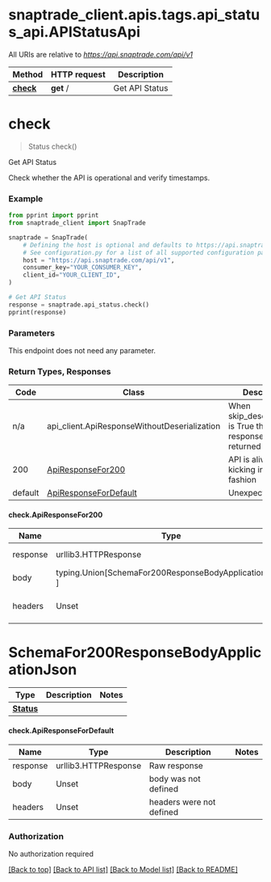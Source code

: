 <a name="__pageTop"></a>
# snaptrade_client.apis.tags.api_status_api.APIStatusApi

All URIs are relative to *https://api.snaptrade.com/api/v1*

Method | HTTP request | Description
------------- | ------------- | -------------
[**check**](#check) | **get** / | Get API Status

# **check**
<a name="check"></a>
> Status check()

Get API Status

Check whether the API is operational and verify timestamps.

### Example

```python
from pprint import pprint
from snaptrade_client import SnapTrade

snaptrade = SnapTrade(
    # Defining the host is optional and defaults to https://api.snaptrade.com/api/v1
    # See configuration.py for a list of all supported configuration parameters.
    host = "https://api.snaptrade.com/api/v1",
    consumer_key="YOUR_CONSUMER_KEY",
    client_id="YOUR_CLIENT_ID",
)

# Get API Status
response = snaptrade.api_status.check()
pprint(response)
```
### Parameters
This endpoint does not need any parameter.

### Return Types, Responses

Code | Class | Description
------------- | ------------- | -------------
n/a | api_client.ApiResponseWithoutDeserialization | When skip_deserialization is True this response is returned
200 | [ApiResponseFor200](#check.ApiResponseFor200) | API is alive and kicking in some fashion
default | [ApiResponseForDefault](#check.ApiResponseForDefault) | Unexpected error.

#### check.ApiResponseFor200
Name | Type | Description  | Notes
------------- | ------------- | ------------- | -------------
response | urllib3.HTTPResponse | Raw response |
body | typing.Union[SchemaFor200ResponseBodyApplicationJson, ] |  |
headers | Unset | headers were not defined |

# SchemaFor200ResponseBodyApplicationJson
Type | Description  | Notes
------------- | ------------- | -------------
[**Status**](../../models/Status.md) |  | 


#### check.ApiResponseForDefault
Name | Type | Description  | Notes
------------- | ------------- | ------------- | -------------
response | urllib3.HTTPResponse | Raw response |
body | Unset | body was not defined |
headers | Unset | headers were not defined |

### Authorization

No authorization required

[[Back to top]](#__pageTop) [[Back to API list]](../../../README.md#documentation-for-api-endpoints) [[Back to Model list]](../../../README.md#documentation-for-models) [[Back to README]](../../../README.md)

